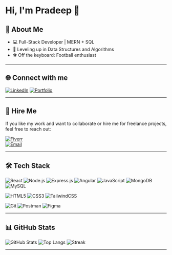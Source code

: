 # Hi, I'm Pradeep 👋

## 🚀 About Me
- 💻 Full-Stack Developer | MERN + SQL
- 🧩 Leveling up in Data Structures and Algorithms
- ⚽ Off the keyboard: Football enthusiast

---

## 🌐 Connect with me
[![LinkedIn](https://img.shields.io/badge/LinkedIn-blue?style=flat&logo=linkedin)](https://www.linkedin.com/in/pradeepdebnath/)
[![Portfolio](https://img.shields.io/badge/My%20Portfolio-1abc9c?style=flat&logo=vercel&logoColor=white)](https://pradeep-folio.netlify.app)

---

## 💼 Hire Me  
If you like my work and want to collaborate or hire me for freelance projects, feel free to reach out:  

[![Fiverr](https://img.shields.io/badge/Fiverr-1DBF73?style=for-the-badge&logo=fiverr&logoColor=white)](https://www.fiverr.com/debnath_pradeep)  
[![Email](https://img.shields.io/badge/Email-D14836?style=for-the-badge&logo=gmail&logoColor=white)](mailto:debnath.pradeep619@gmail.com)

---

## 🛠 Tech Stack
![React](https://img.shields.io/badge/React-20232A?style=for-the-badge&logo=react&logoColor=61DAFB)
![Node.js](https://img.shields.io/badge/Node.js-43853D?style=for-the-badge&logo=node.js&logoColor=white)
![Express.js](https://img.shields.io/badge/Express.js-404D59?style=for-the-badge&logo=express&logoColor=white)
![Angular](https://img.shields.io/badge/Angular-DD0031?style=for-the-badge&logo=angular&logoColor=white)
![JavaScript](https://img.shields.io/badge/JavaScript-323330?style=for-the-badge&logo=javascript&logoColor=F7DF1E)
![MongoDB](https://img.shields.io/badge/MongoDB-4EA94B?style=for-the-badge&logo=mongodb&logoColor=white)
![MySQL](https://img.shields.io/badge/MySQL-005C84?style=for-the-badge&logo=mysql&logoColor=white)

![HTML5](https://img.shields.io/badge/HTML5-E34F26?style=for-the-badge&logo=html5&logoColor=white)
![CSS3](https://img.shields.io/badge/CSS3-1572B6?style=for-the-badge&logo=css3&logoColor=white)
![TailwindCSS](https://img.shields.io/badge/Tailwind_CSS-38B2AC?style=for-the-badge&logo=tailwind-css&logoColor=white)

![Git](https://img.shields.io/badge/GIT-E44C30?style=for-the-badge&logo=git&logoColor=white)
![Postman](https://img.shields.io/badge/Postman-FF6C37?style=for-the-badge&logo=postman&logoColor=white)
![Figma](https://img.shields.io/badge/Figma-874FFF?style=for-the-badge&logo=figma&logoColor=white)

---

## 📊 GitHub Stats
![GitHub Stats](https://github-readme-stats.vercel.app/api?username=deepdeb&show_icons=true&theme=radical)
![Top Langs](https://github-readme-stats.vercel.app/api/top-langs/?username=deepdeb&layout=compact&theme=radical)
![Streak](https://github-readme-streak-stats.demolab.com/?user=deepdeb&theme=radical)

---
